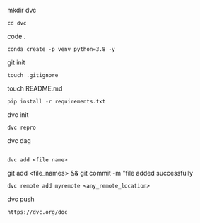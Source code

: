mkdir dvc
```
cd dvc
```
code .
```
conda create -p venv python=3.8 -y

```
git init

```
touch .gitignore

```
touch README.md

```
pip install -r requirements.txt

```
dvc init

```
dvc repro

```
dvc dag

```

dvc add <file name>

```
git add <file_names> && git commit -m "file added successfully

```
dvc remote add myremote <any_remote_location>

```
dvc push

```
https://dvc.org/doc

```